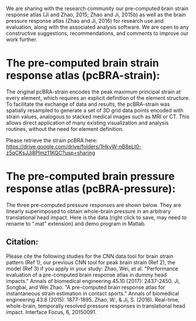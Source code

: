 We are sharing with the research community our pre-computed brain strain response atlas (Ji and Zhao, 2015; Zhao and Ji, 2015b) as well as the brain pressure response atlas (Zhao and Ji, 2016) for research use and evaluation, along with the associated analysis software. We are open to any constructive suggestions, recommendations, and comments to improve our work further.

# The pre-computed brain strain response atlas (pcBRA-strain):
The original pcBRA-strain encodes the peak maximum principal strain at every element, which requires an explicit definition of the element structure. To facilitate the exchange of data and results, the pcBRA-strain was spatially resampled to generate a set of 3D grid data points encoded with strain values, analogous to stacked medical images such as MRI or CT. This allows direct application of many existing visualization and analysis routines, without the need for element definition.

Please retrieve the strain pcBRA here: https://drive.google.com/drive/folders/1HkyW-nB8eLt0-z5qCKsJJi8Plmz11KQC?usp=sharing

# The pre-computed brain pressure response atlas (pcBRA-pressure):
The three pre-computed pressure responses are shown below. They are linearly superimposed to obtain whole-brain pressure in an arbitrary translational head impact. Here is the data (right click to save, may need to rename to “.mat” extension) and demo program in Matlab.

## Citation:
Please cite the following studies for the CNN data tool for brain strain pattern (Ref 1), our previous CNN  tool for peak brain strain (Ref 2), the model (Ref 3) if you apply in your study:
Zhao, Wei, et al. "Performance evaluation of a pre-computed brain response atlas in dummy head impacts." Annals of biomedical engineering 45.10 (2017): 2437-2450.
Ji, Songbai, and Wei Zhao. "A pre-computed brain response atlas for instantaneous strain estimation in contact sports." Annals of biomedical engineering 43.8 (2015): 1877-1895.
Zhao, W., & Ji, S. (2016). Real-time, whole-brain, temporally resolved pressure responses in translational head impact. Interface Focus, 6, 20150091.
